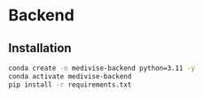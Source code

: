 # Backend

## Installation

``` bash
conda create -n medivise-backend python=3.11 -y
conda activate medivise-backend
pip install -r requirements.txt
```
